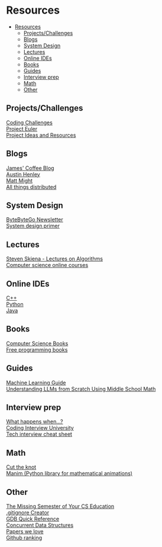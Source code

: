 # Resources

- [Resources](#resources)
  - [Projects/Challenges](#projectschallenges)
  - [Blogs](#blogs)
  - [System Design](#system-design)
  - [Lectures](#lectures)
  - [Online IDEs](#online-ides)
  - [Books](#books)
  - [Guides](#guides)
  - [Interview prep](#interview-prep)
  - [Math](#math)
  - [Other](#other)

## Projects/Challenges
[Coding Challenges](https://codingchallenges.fyi/challenges/intro)<br/>
[Project Euler](https://projecteuler.net/about)<br/>
[Project Ideas and Resources](https://github.com/The-Cool-Coders/Project-Ideas-And-Resources)<br/>

## Blogs
[James' Coffee Blog](https://jamesg.blog/)<br/>
[Austin Henley](https://austinhenley.com/blog.html)<br/>
[Matt Might](https://matt.might.net/articles/)<br/>
[All things distributed](https://www.allthingsdistributed.com/)<br/>

## System Design
[ByteByteGo Newsletter](https://blog.bytebytego.com/)<br/>
[System design primer](https://github.com/donnemartin/system-design-primer)<br/>

## Lectures
[Steven Skiena - Lectures on Algorithms](https://www3.cs.stonybrook.edu/~algorith/video-lectures/)<br/>
[Computer science online courses](https://github.com/ossu/computer-science)<br/>

## Online IDEs
[C++](https://www.onlinegdb.com/online_c++_compiler)<br/>[Python](https://www.programiz.com/python-programming/online-compiler/)<br/>
[Java](https://www.onlinegdb.com/online_java_compiler)<br/>

## Books
[Computer Science Books](https://github.com/AatmikJain/ComputerScienceBooks)<br/>
[Free programming books](https://github.com/EbookFoundation/free-programming-books)<br/>

## Guides
[Machine Learning Guide](https://github.com/mikeroyal/Machine-Learning-Guide)<br/>
[Understanding LLMs from Scratch Using Middle School Math](https://towardsdatascience.com/understanding-llms-from-scratch-using-middle-school-math-e602d27ec876)<br/>


## Interview prep
[What happens when...?](https://github.com/alex/what-happens-when)<br/>
[Coding Interview University](https://github.com/jwasham/coding-interview-university)<br/>
[Tech interview cheat sheet](https://github.com/tsiege/Tech-Interview-Cheat-Sheet)<br/>

## Math
[Cut the knot](https://www.cut-the-knot.org/)<br/>
[Manim (Python library for mathematical animations)](https://www.manim.community/)<br/>

## Other
[The Missing Semester of Your CS Education](https://missing.csail.mit.edu/)<br/>
[.gitignore Creator](https://www.toptal.com/developers/gitignore)<br/>
[GDB Quick Reference](https://users.ece.utexas.edu/~adnan/gdb-refcard.pdf)<br/>
[Concurrent Data Structures](http://www.cs.tau.ac.il/~afek/ConcurrentDS-MS04.pdf)<br/>
[Papers we love](https://github.com/papers-we-love/papers-we-love)<br/>
[Github ranking](https://github.com/EvanLi/Github-Ranking)<br/>